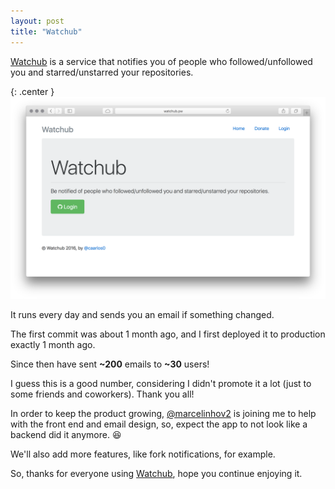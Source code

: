 ```yaml
---
layout: post
title: "Watchub"
---
```


[Watchub][wh] is a service that notifies you of people who followed/unfollowed
you and starred/unstarred your repositories.

{: .center }
![Watchub screenshot](/public/images/watchub.png)

It runs every day and sends you an email if something changed.

The first commit was about 1 month ago, and I first deployed it to
production exactly 1 month ago.

Since then have sent **~200** emails to **~30** users!

I guess this is a good number, considering I didn't promote it a lot (just
to some friends and coworkers). Thank you all!

In order to keep the product growing,
[@marcelinhov2](https://github.com/marcelinhov2) is joining me to help with
the front end and email design, so, expect the app to not look like a
backend did it anymore. :laughing:

We'll also add more features, like fork notifications, for example.

So, thanks for everyone using [Watchub][wh], hope you continue enjoying it.

[wh]: http://watchub.pw
